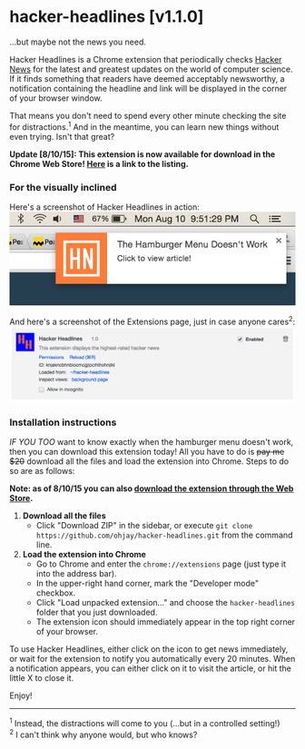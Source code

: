 # hacker-headlines [v1.1.0]
...but maybe not the news you need.

Hacker Headlines is a Chrome extension that periodically checks [Hacker News](https://news.ycombinator.com/) for the latest and greatest updates on the world of computer science. If it finds something that readers have deemed acceptably newsworthy, a notification containing the headline and link will be displayed in the corner of your browser window. 

That means you don't need to spend every other minute checking the site for distractions.<sup>1</sup> And in the meantime, you can learn new things without even trying. Isn't that great?

**Update [8/10/15]: This extension is now available for download in the Chrome Web Store! [Here](https://chrome.google.com/webstore/detail/hacker-headlines/delnkcnicmhpooaokjbbpddaeikmhkin) is a link to the listing.**

### For the visually inclined
Here's a screenshot of Hacker Headlines in action: ![alt text](https://github.com/ohjay/hacker-headlines/blob/master/images/popup_screenshot.png "The popup in action")

And here's a screenshot of the Extensions page, just in case anyone cares<sup>2</sup>: ![alt text](https://github.com/ohjay/hacker-headlines/blob/master/images/extensionpage_screenshot.png "The almighty chrome://extensions page")

### Installation instructions
_IF YOU TOO_ want to know exactly when the hamburger menu doesn't work, then you can download this extension today! All you have to do is ~~pay me $20~~ download all the files and load the extension into Chrome. Steps to do so are as follows:

**Note: as of 8/10/15 you can also [download the extension through the Web Store](https://chrome.google.com/webstore/detail/hacker-headlines/delnkcnicmhpooaokjbbpddaeikmhkin).**

1. **Download all the files**
    - Click "Download ZIP" in the sidebar, or execute `git clone https://github.com/ohjay/hacker-headlines.git` from the command line.
2. **Load the extension into Chrome**
    - Go to Chrome and enter the `chrome://extensions` page (just type it into the address bar).
    - In the upper-right hand corner, mark the "Developer mode" checkbox.
    - Click "Load unpacked extension..." and choose the `hacker-headlines` folder that you just downloaded.
    - The extension icon should immediately appear in the top right corner of your browser. 
    
To use Hacker Headlines, either click on the icon to get news immediately, or wait for the extension to notify you automatically every 20 minutes. When a notification appears, you can either click on it to visit the article, or hit the little X to close it. 

Enjoy!

***
<sup>1</sup> Instead, the distractions will come to you (...but in a controlled setting!)<br>
<sup>2</sup> I can't think why anyone would, but who knows?
